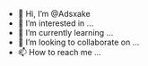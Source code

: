 - 👋 Hi, I’m @Adsxake
- 👀 I’m interested in ...
- 🌱 I’m currently learning ...
- 💞️ I’m looking to collaborate on ...
- 📫 How to reach me ...

<!---
Adsxake/Adsxake is a ✨ special ✨ repository because its `README.md` (this file) appears on your GitHub profile.
You can click the Preview link to take a look at your changes.
--->
